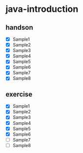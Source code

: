 # java-introduction

## handson
- [x] Sample1
- [x] Sample2
- [x] Sample3
- [x] Sample4
- [x] Sample5
- [x] Sample6
- [x] Sample7
- [x] Sample8

## exercise
- [x] Sample1
- [x] Sample2
- [x] Sample3
- [x] Sample4
- [x] Sample5
- [x] Sample6
- [ ] Sample7
- [ ] Sample8
